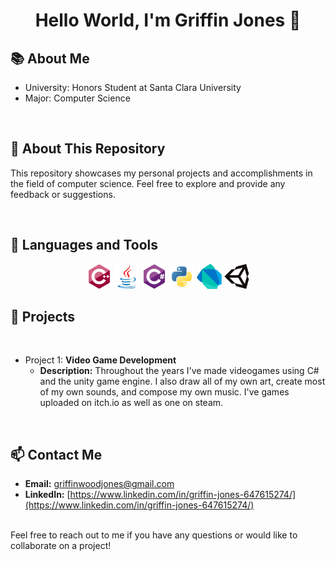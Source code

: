 <h1 align="center">Hello World, I'm Griffin Jones 👋</h1>


## 📚 About Me
- University: Honors Student at Santa Clara University
- Major: Computer Science

<br>

## 💼 About This Repository
This repository showcases my personal projects and accomplishments in the field of computer science. Feel free to explore and provide any feedback or suggestions.

<br>

## 🔧 Languages and Tools

<p align="center">
  <img src="assets/cplusplus.svg" alt="C++" width="40" height="40">
  <img src="assets/java.svg" alt="Java" width="40" height="40">
  <img src="assets/csharp.svg" alt="C#" width="40" height="40">
  <img src="assets/python.svg" alt="Python" width="40" height="40">
  <img src="assets/dart.svg" alt="Dart" width="40" height="40">
  <img src="assets/unity.svg" alt="Dart" width="40" height="40">
</p>

## 🚀 Projects

<br>

- Project 1: **Video Game Development**
  - **Description:** Throughout the years I've made videogames using C# and the unity game engine. I also draw all of my own art, create most
  of my own sounds, and compose my own music. I've games uploaded on itch.io as well as one on steam.

<br>


## 📫 Contact Me
- **Email:** griffinwoodjones@gmail.com
- **LinkedIn:** [https://www.linkedin.com/in/griffin-jones-647615274/](https://www.linkedin.com/in/griffin-jones-647615274/)

<br>
Feel free to reach out to me if you have any questions or would like to collaborate on a project!
